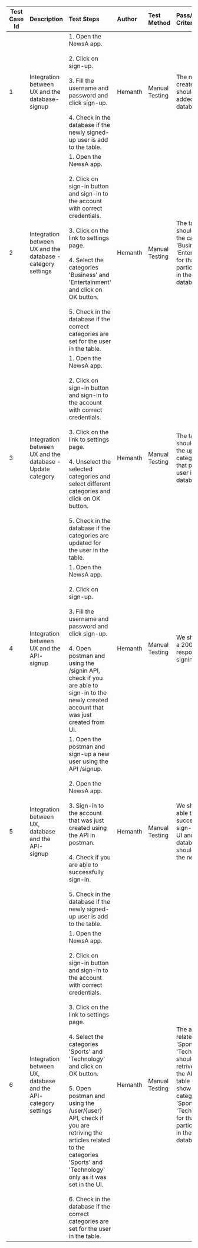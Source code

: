 
| Test Case Id |    Description    |            Test Steps           |    Author    |   Test Method   |       Pass/Fail Criteria      |
| ------------ | :---------------- | :------------------------------ | :----------- | :-------------- | :---------------------------- |
| 1 | Integration between UX and the database- signup | 1. Open the NewsA app. <br /> <br /> 2. Click on sign-up. <br /> <br /> 3. Fill the username and password and click sign-up.  <br /> <br /> 4. Check in the database if the newly signed-up user is add to the table. <br /> | Hemanth | Manual Testing | The newly created user should be added to the database. |
| 2 | Integration between UX and the database - category settings | 1. Open the NewsA app. <br /> <br /> 2. Click on sign-in button and sign-in to the account with correct credentials. <br /> <br /> 3. Click on the link to settings page.  <br /> <br /> 4. Select the categories 'Business' and 'Entertainment' and click on OK button. <br /> <br /> 5. Check in the database if the correct categories are set for the user in the table. <br /> | Hemanth | Manual Testing | The table should show the categories 'Business' and 'Entertainment' for that particular user in the database. |
| 3 | Integration between UX and the database - Update category | 1. Open the NewsA app. <br /> <br /> 2. Click on sign-in button and sign-in to the account with correct credentials. <br /> <br /> 3. Click on the link to settings page.  <br /> <br /> 4. Unselect the selected categories and select different categories and click on OK button. <br /> <br /> 5. Check in the database if the categories are updated for the user in the table. <br /> | Hemanth | Manual Testing | The table should show the updated categories for that particular user in the database. |
| 4 | Integration between UX and the API- signup | 1. Open the NewsA app. <br /> <br /> 2. Click on sign-up. <br /> <br /> 3. Fill the username and password and click sign-up.  <br /> <br /> 4. Open postman and using the /signin API, check if you are able to sign-in to the newly created account that was just created from UI. <br /> | Hemanth | Manual Testing | We should get a 200 response upon signing-in. |
| 5 | Integration between UX, database and the API- signup | 1. Open the postman and sign-up a new user using the API /signup. <br /> <br /> 2. Open the NewsA app. <br /> <br /> 3. Sign-in to the account that was just created using the API in postman. <br /> <br /> 4. Check if you are able to successfully sign-in. <br /> <br /> 5. Check in the database if the newly signed-up user is add to the table. <br /> | Hemanth | Manual Testing | We should be able to successfully sign-in from UI and the database should reflect the new user. |
| 6 | Integration between UX, database and the API- category settings | 1. Open the NewsA app. <br /> <br /> 2. Click on sign-in button and sign-in to the account with correct credentials. <br /> <br /> 3. Click on the link to settings page.  <br /> <br /> 4. Select the categories 'Sports' and 'Technology' and click on OK button. <br /> <br /> 5. Open postman and using the /user/{user} API, check if you are retriving the articles related to the categories 'Sports' and 'Technology' only as it was set in the UI. <br /> <br /> 6. Check in the database if the correct categories are set for the user in the table. <br /> | Hemanth | Manual Testing | The articles related to 'Sports' and 'Technology' should be retrived from the API and the table should show the categories 'Sports' and 'Technology' for that particular user in the database. |
